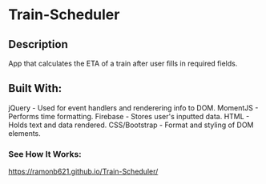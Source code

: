 # Train-Scheduler

## Description
App that calculates the ETA of a train after user fills in required fields.

## Built With:
jQuery - Used for event handlers and renderering info to DOM.
MomentJS - Performs time formatting.
Firebase - Stores user's inputted data.
HTML - Holds text and data rendered.
CSS/Bootstrap - Format and styling of DOM elements.

### See How It Works:
https://ramonb621.github.io/Train-Scheduler/
